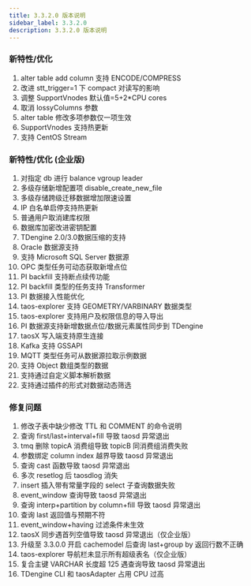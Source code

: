 ```yaml
---
title: 3.3.2.0 版本说明
sidebar_label: 3.3.2.0
description: 3.3.2.0 版本说明
---
```

### 新特性/优化
1. alter table add column 支持 ENCODE/COMPRESS
2. 改进 stt_trigger=1 下 compact 对读写的影响
3. 调整 SupportVnodes 默认值=5+2*CPU cores
4. 取消 lossyColumns 参数 
5. alter table 修改多项参数仅一项生效
6. SupportVnodes 支持热更新
7. 支持 CentOS Stream
### 新特性/优化 (企业版)
1. 对指定 db 进行 balance vgroup leader 
2. 多级存储新增配置项 disable_create_new_file 
3. 多级存储跨级迁移数据增加限速设置
4. IP 白名单启停支持热更新
5. 普通用户取消建库权限
6. 数据库加密改进密钥配置
7. TDengine 2.0/3.0数据压缩的支持
8. Oracle 数据源支持
9. 支持 Microsoft SQL Server 数据源
10. OPC 类型任务可动态获取新增点位
11. PI backfill 支持断点续传功能
12. PI backfill 类型的任务支持 Transformer
13. PI 数据接入性能优化
14. taos-explorer 支持 GEOMETRY/VARBINARY 数据类型
15. taos-explorer 支持用户及权限信息的导入导出
16. PI 数据源支持新增数据点位/数据元素属性同步到 TDengine
17. taosX 写入端支持原生连接
18. Kafka 支持 GSSAPI
19. MQTT 类型任务可从数据源拉取示例数据
20. 支持 Object 数组类型的数据
21. 支持通过自定义脚本解析数据
22. 支持通过插件的形式对数据动态筛选
### 修复问题
1. 修改子表中缺少修改 TTL 和 COMMENT 的命令说明
2. 查询 first/last+interval+fill 导致 taosd 异常退出
3. tmq 删除 topicA 消费组导致 topicB 同消费组消费失败 
4. 参数绑定 column index 越界导致 taosd 异常退出
5. 查询 cast 函数导致 taosd 异常退出
6. 多次 resetlog 后 taosdlog 消失
7. insert 插入带有常量字段的 select 子查询数据失败
8. event_window 查询导致 taosd 异常退出
9. 查询 interp+partition by column+fill 导致 taosd 异常退出 
10. 查询 last 返回值与预期不符
11. event_window+having 过滤条件未生效
12. taosX 同步遇首列空值导致 taosd 异常退出（仅企业版）
13. 升级至 3.3.0.0 开启 cachemodel 后查询 last+group by 返回行数不正确 
14. taos-explorer 导航栏未显示所有超级表名（仅企业版）
15. 复合主键 VARCHAR 长度超 125 遇查询导致 taosd 异常退出
16. TDengine CLI 和 taosAdapter 占用 CPU 过高
